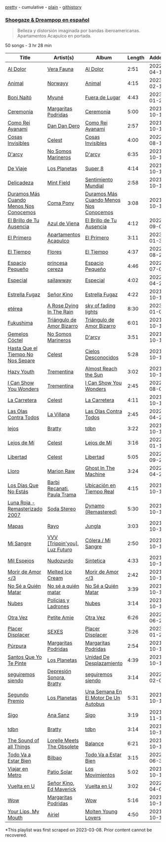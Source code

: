 [pretty](/playlists/pretty/37i9dQZF1DX7QM9rGRCxSN.md) - cumulative - [plain](/playlists/plain/37i9dQZF1DX7QM9rGRCxSN) - [githistory](https://github.githistory.xyz/mackorone/spotify-playlist-archive/blob/main/playlists/plain/37i9dQZF1DX7QM9rGRCxSN)

### [Shoegaze & Dreampop en español](https://open.spotify.com/playlist/37i9dQZF1DX7QM9rGRCxSN)

> Belleza y distorsión imaginada por bandas iberoamericanas\. Apartamentos Acapulco en portada.

50 songs - 3 hr 28 min

| Title | Artist(s) | Album | Length | Added | Removed |
|---|---|---|---|---|---|
| [Al Dolor](https://open.spotify.com/track/0btPdehlgDqJNiqCBu9mTs) | [Vera Fauna](https://open.spotify.com/artist/6A1ptzbr3ljSMF01esP6G4) | [Al Dolor](https://open.spotify.com/album/1qcACYx5tCgfCF0xkzRSXG) | 2:51 | 2022-04-14 |  |
| [Animal](https://open.spotify.com/track/0oj0QRfjA5WsLvZkoOQk6f) | [Norwayy](https://open.spotify.com/artist/2Oco3IVZNWcII3kGXRaNaU) | [Animal](https://open.spotify.com/album/1YeMVUEEBUcehIKC8PQkK5) | 4:15 | 2023-02-17 |  |
| [Boni Naitó](https://open.spotify.com/track/3GVI5TbNvYLj70ws5ZPFcW) | [Myuné](https://open.spotify.com/artist/3LnFaKCLO8uhqBf2VITWGT) | [Fuera de Lugar](https://open.spotify.com/album/1m5YP0jEENVLbhbNJuZCWO) | 4:43 | 2023-01-26 |  |
| [Ceremonia](https://open.spotify.com/track/1ycIEEREuhHTHtmPCaJiMg) | [Margaritas Podridas](https://open.spotify.com/artist/5O9NicFLG2F9Xr7OHxmrb7) | [Ceremonia](https://open.spotify.com/album/0eJvHrZXZkkUDVMQuEJq07) | 5:00 | 2021-10-19 |  |
| [Como Rei Ayanami](https://open.spotify.com/track/0tYNvkWztbz331kXOHXf8n) | [Dan Dan Dero](https://open.spotify.com/artist/2auDyHZC2XT2E5kV6dyBPR) | [Como Rei Ayanami](https://open.spotify.com/album/30LJvOyd3yd4Otb6LLuQCW) | 2:57 | 2021-10-19 |  |
| [Cosas Invisibles](https://open.spotify.com/track/33R9nKgwAP04xQfPh0HZ56) | [Celest](https://open.spotify.com/artist/2tpIEJakXfrYv4CwlUL1Fl) | [Cosas Invisibles](https://open.spotify.com/album/2dKZE2m8hRSWHPoPZpXFGf) | 4:00 | 2022-08-13 |  |
| [D'arcy](https://open.spotify.com/track/6YyPd58tmsmHbkT1eHf2in) | [No Somos Marineros](https://open.spotify.com/artist/17Vo2RbhsVWNYkLjeQRfcP) | [D'arcy](https://open.spotify.com/album/0MlfbX8SY5emphjwETJSRu) | 6:35 | 2021-10-19 |  |
| [De Viaje](https://open.spotify.com/track/5Alh9ZUF8clLNm1UmFLcSv) | [Los Planetas](https://open.spotify.com/artist/0N1TIXCk9Q9JbEPXQDclEL) | [Super 8](https://open.spotify.com/album/6b4l8rVWImW1hkCshXichu) | 4:14 | 2021-10-19 |  |
| [Delicadeza](https://open.spotify.com/track/2Yskv1YwRJfu6L7auWA34g) | [Mint Field](https://open.spotify.com/artist/3okJi6oq87Mwx0VzywmMgz) | [Sentimiento Mundial](https://open.spotify.com/album/5l42UGler5fwv207TkXYtI) | 2:58 | 2021-10-19 |  |
| [Duramos Más Cuando Menos Nos Conocemos](https://open.spotify.com/track/4bFLWgZkJuPoa1Js25VQU8) | [Coma Pony](https://open.spotify.com/artist/6CoQb7w1IH2ZGgJZV0HaC9) | [Duramos Más Cuando Menos Nos Conocemos](https://open.spotify.com/album/5RwW7blxdp4AtsWPKJ9Qk2) | 3:08 | 2021-10-19 |  |
| [El Brillo de Tu Ausencia](https://open.spotify.com/track/5j1grRcBgGMzdXh0DoEOzz) | [Azul de Viena](https://open.spotify.com/artist/2Ie8P8WAdI3FMvEuWS52pQ) | [El Brillo de Tu Ausencia](https://open.spotify.com/album/5t1Uw2qWVVMCAzmHwwdT02) | 4:12 | 2022-09-07 |  |
| [El Primero](https://open.spotify.com/track/4cIDUCqPKBoFmpYhb3iKU9) | [Apartamentos Acapulco](https://open.spotify.com/artist/5MJEbh71qd0GTKQdKko3TT) | [El Primero](https://open.spotify.com/album/1SXArpME4RyxxFkwgXQM8H) | 3:11 | 2023-01-30 |  |
| [El Tiempo](https://open.spotify.com/track/2uKO2bIP3AtFxCZrUDmGlC) | [Flores](https://open.spotify.com/artist/25Wl3sHyhxXW8BsgcbpYSt) | [El Tiempo](https://open.spotify.com/album/0tchM8Ti4qw4TU7VjQC5Su) | 4:37 | 2022-08-29 |  |
| [Espacio Pequeño](https://open.spotify.com/track/0A0zDB4nPLy6HyfX4yix3J) | [princesa cereza](https://open.spotify.com/artist/607kbpXirULyTo1jdRtooo) | [Espacio Pequeño](https://open.spotify.com/album/2heNAEQnKqh1K7ITQqcgbx) | 4:46 | 2022-07-01 |  |
| [Especial](https://open.spotify.com/track/6M0iMWjgLJi6ndo5n0fCI8) | [sailawway](https://open.spotify.com/artist/7tg2hHygz0gM2dq5PrNH2q) | [Especial](https://open.spotify.com/album/4FSNPjZJIRazbypUcTzIH3) | 4:02 | 2022-04-22 |  |
| [Estrella Fugaz](https://open.spotify.com/track/3ksdl0YWfOTHAReDo9lkYa) | [Señor Kino](https://open.spotify.com/artist/2W0kFBz6nHARNF7A5KlWYG) | [Estrella Fugaz](https://open.spotify.com/album/1zlpHqJLyYmfqzSOytAT5D) | 4:22 | 2021-10-19 |  |
| [etérea](https://open.spotify.com/track/37APulB1aRuJ6lYum46vDf) | [A Rose Dying In The Rain](https://open.spotify.com/artist/4KmC9Gvitt2Qf7YqWTtCrG) | [sky of fading lights](https://open.spotify.com/album/4MsvXCBZ8QZ8VJMnw6B89N) | 8:30 | 2023-01-04 |  |
| [Fukushima](https://open.spotify.com/track/1tnyObmkojHC10zaTFV0rT) | [Triángulo de Amor Bizarro](https://open.spotify.com/artist/6A6B4fkbxVlQtNASPk5e2e) | [Triángulo de Amor Bizarro](https://open.spotify.com/album/5g6VFGlvYtGIOuIVy4zU8m) | 6:01 | 2021-10-19 |  |
| [Gemelos Cóctel](https://open.spotify.com/track/4Y3INBmiizfTIIBrOQvvFO) | [No Somos Marineros](https://open.spotify.com/artist/17Vo2RbhsVWNYkLjeQRfcP) | [D'arcy](https://open.spotify.com/album/0MlfbX8SY5emphjwETJSRu) | 3:51 | 2021-10-19 |  |
| [Hasta Que el Tiempo No Nos Separe](https://open.spotify.com/track/2mJdsxOhueWeg3vtiOyQkD) | [Celest](https://open.spotify.com/artist/2tpIEJakXfrYv4CwlUL1Fl) | [Cielos Desconocidos](https://open.spotify.com/album/0seWnTPky0KP5OxP7Qh5tt) | 5:28 | 2021-10-19 |  |
| [Hazy Youth](https://open.spotify.com/track/1HXLeO8G18z1LLxk3FbqWD) | [Trementina](https://open.spotify.com/artist/0DM3M5xGKVaO7MNFBH3K0X) | [Almost Reach the Sun](https://open.spotify.com/album/58kWM6VvTn5gc3iiAVqKNS) | 3:02 | 2021-10-19 |  |
| [I Can Show You Wonders](https://open.spotify.com/track/59nLZfSfprwxAA2NeESxey) | [Trementina](https://open.spotify.com/artist/0DM3M5xGKVaO7MNFBH3K0X) | [I Can Show You Wonders](https://open.spotify.com/album/5BLy1t6Xz0XNBrHN2VIMeM) | 2:45 | 2022-08-01 |  |
| [La Carretera](https://open.spotify.com/track/4eSXJnfSowWSP9kefNFiww) | [Celest](https://open.spotify.com/artist/2tpIEJakXfrYv4CwlUL1Fl) | [La Carretera](https://open.spotify.com/album/6pCTij28fog7AIWLFsdtko) | 4:11 | 2021-10-19 |  |
| [Las Olas Contra Todos](https://open.spotify.com/track/67QxnzLtZh9NiD7NzlBgs1) | [La Villana](https://open.spotify.com/artist/6hZrSCRkq3lgHZ9dFxpzhq) | [Las Olas Contra Todos](https://open.spotify.com/album/4J8d90YhrrYBiZbSeRiacK) | 2:45 | 2022-04-20 |  |
| [lejos](https://open.spotify.com/track/2ehzgbfJuRUvEB4Pkm4Ic1) | [Bratty](https://open.spotify.com/artist/0UTzLuwz9RvFOCnwAZjUxn) | [tdbn](https://open.spotify.com/album/4IYxAA0c0p5TBWlBdLdx5T) | 3:22 | 2021-10-19 |  |
| [Lejos de Mí](https://open.spotify.com/track/3xu8MJIRspNhJilbRnI5mI) | [Celest](https://open.spotify.com/artist/2tpIEJakXfrYv4CwlUL1Fl) | [Lejos de Mí](https://open.spotify.com/album/4TKcF68kvvylJaqNwaeFwk) | 3:16 | 2022-01-14 |  |
| [Libertad](https://open.spotify.com/track/1MMoSzv2oTgPNpsy54DKUR) | [Celest](https://open.spotify.com/artist/2tpIEJakXfrYv4CwlUL1Fl) | [Libertad](https://open.spotify.com/album/0dq3J0IKSXF3wDPbmrWSz8) | 5:05 | 2022-09-28 |  |
| [Lloro](https://open.spotify.com/track/2eEIKn5hRMjeTiHlwlpBqZ) | [Marion Raw](https://open.spotify.com/artist/1BRIIX1uolmIQV9PrcedGj) | [Ghost In The Machine](https://open.spotify.com/album/3Yc31Lta4Yr3Sn0UlsdSPi) | 3:24 | 2022-04-23 |  |
| [Los Días Que No Estás](https://open.spotify.com/track/6wj9l4v47KaIGN2OBfKtpI) | [Barbi Recanati](https://open.spotify.com/artist/4nwFiHgPXUpo0KgR1rZSAD), [Paula Trama](https://open.spotify.com/artist/6qUDw7IqelgJuzAIhGMx6u) | [Ubicación en Tiempo Real](https://open.spotify.com/album/7AGuimab1m9FAFkS6sekRp) | 4:15 | 2021-10-19 |  |
| [Luna Roja \- Remasterizado 2007](https://open.spotify.com/track/0MHENKo7srNABaALyzrYlX) | [Soda Stereo](https://open.spotify.com/artist/7An4yvF7hDYDolN4m5zKBp) | [Dynamo \(Remastered\)](https://open.spotify.com/album/4bfwXuecOmNVlPM5RStAiQ) | 5:30 | 2021-10-19 |  |
| [Mapas](https://open.spotify.com/track/4KBhtcvm7Rb91wTMIVtZKP) | [Rayo](https://open.spotify.com/artist/1r5mgN3pd36xjsZSZOvST9) | [Jungla](https://open.spotify.com/album/0s8OB2LMGu6l9NyfJgvsvC) | 3:03 | 2021-10-19 |  |
| [Mi Sangre](https://open.spotify.com/track/1ZXvT95QolAhFYQ3xUfVDI) | [VVV \[Trippin'you\]](https://open.spotify.com/artist/7tszuN9emjCCsC7kccXTFU), [Luz Futuro](https://open.spotify.com/artist/3BaSeTuHgL69zvtazv2XvA) | [Cólera / Mi Sangre](https://open.spotify.com/album/6i6RWwpYyUuASuBWLw4MKd) | 2:50 | 2021-10-19 |  |
| [Mil Espejos](https://open.spotify.com/track/5W7CsTIjb4LNKujDtqutGc) | [Nudozurdo](https://open.spotify.com/artist/2Gw5aCeNK9o0PmsNuSirW0) | [Sintetica](https://open.spotify.com/album/6D2b3pORKyOOwZwJ4InjXe) | 4:33 | 2021-10-19 |  |
| [Morir de Amor </3](https://open.spotify.com/track/6kRVdk5YVE7TH5yWDeCTcO) | [Melted Ice Cream](https://open.spotify.com/artist/5sM0rohMauU34KstMcmrw9) | [Morir de Amor </3](https://open.spotify.com/album/65ClgMHw387ScepCOtkoDN) | 2:42 | 2021-10-19 |  |
| [No Sé a Quién Matar](https://open.spotify.com/track/2GblwI1Lhuwxd4bMkENMem) | [No sé a quién matar](https://open.spotify.com/artist/4FVmReIogKhsocFmvBPLAV) | [No Sé a Quién Matar](https://open.spotify.com/album/0X7ZQoSMpEiDJHHBo0otkS) | 3:39 | 2021-10-19 |  |
| [Nubes](https://open.spotify.com/track/03DwGjU8lK4wiDdgSett0i) | [Policias y Ladrones](https://open.spotify.com/artist/6Y9quCNVfxgIE308HSMpEd) | [Nubes](https://open.spotify.com/album/7t0vBigNHXs9SuwH1AaJXd) | 3:14 | 2021-10-19 |  |
| [Otra Vez](https://open.spotify.com/track/0vA1RgkV2GqrwpkSiINgKR) | [Petite Amie](https://open.spotify.com/artist/79C3hxvHZM7O041gO8YQmw) | [Otra Vez](https://open.spotify.com/album/3lnvmhXZWbfxH45nw7MvMp) | 6:26 | 2022-06-20 |  |
| [Placer Displacer](https://open.spotify.com/track/12vC5vhU42ZRY3LhAwOYVf) | [SEXES](https://open.spotify.com/artist/1Fq29HLbHUsplyoE5mMAFp) | [Placer Displacer](https://open.spotify.com/album/6Fs5XNxyodItJMJrqaI49a) | 3:26 | 2023-01-26 |  |
| [Púrpura](https://open.spotify.com/track/3jtaAUbFSzfoKv6bVVo563) | [Margaritas Podridas](https://open.spotify.com/artist/5O9NicFLG2F9Xr7OHxmrb7) | [Margaritas Podridas](https://open.spotify.com/album/0zEZh5PgV10xk2VM0GJ3Lm) | 2:54 | 2021-10-19 |  |
| [Santos Que Yo Te Pinte](https://open.spotify.com/track/1L4irrN3TGmOHS65WM1g4W) | [Los Planetas](https://open.spotify.com/artist/0N1TIXCk9Q9JbEPXQDclEL) | [Unidad De Desplazamiento](https://open.spotify.com/album/3CALAHUrBmAtGjVj82x5tz) | 4:39 | 2021-10-19 |  |
| [seguiremos siendo](https://open.spotify.com/track/6zX7KSFicewSnSeT3W2tvN) | [Depresión Sonora](https://open.spotify.com/artist/2oCrGFAUJwBVFaaIM8c0AO), [Bratty](https://open.spotify.com/artist/0UTzLuwz9RvFOCnwAZjUxn) | [seguiremos siendo](https://open.spotify.com/album/4KkPCRsBQnbv25qKv8dkpI) | 3:14 | 2022-02-01 |  |
| [Segundo Premio](https://open.spotify.com/track/0VaaF3Mjm3xwl9uQJbwetH) | [Los Planetas](https://open.spotify.com/artist/0N1TIXCk9Q9JbEPXQDclEL) | [Una Semana En El Motor De Un Autobus](https://open.spotify.com/album/1mKYDmOkGg46TMEfdTGts1) | 5:31 | 2021-10-19 |  |
| [Sigo](https://open.spotify.com/track/2D9fsqNw4aMABpchC5Once) | [Ana Sanz](https://open.spotify.com/artist/1wFieEqzZtcjkSIHtVk2YD) | [Sigo](https://open.spotify.com/album/0XcwHtwzFbnrXuX1CzhFKQ) | 3:19 | 2021-11-10 |  |
| [tdbn](https://open.spotify.com/track/5PKQelL3yzmUpKTDj0j72t) | [Bratty](https://open.spotify.com/artist/0UTzLuwz9RvFOCnwAZjUxn) | [tdbn](https://open.spotify.com/album/4IYxAA0c0p5TBWlBdLdx5T) | 3:14 | 2021-10-19 |  |
| [The Sound of all Things](https://open.spotify.com/track/6vdl0qUhK7vWczvw0NcPBM) | [Lorelle Meets The Obsolete](https://open.spotify.com/artist/79ckv9yY9WAKcH8KfrvmiP) | [Balance](https://open.spotify.com/album/0yqqIG6a0xG6qFiaOu6Vcp) | 6:21 | 2021-10-19 |  |
| [Todo Va a Estar Bien](https://open.spotify.com/track/64jBAvPvYBRU1m4chLxbtT) | [Bilbao](https://open.spotify.com/artist/0auztALogdXmk4KYvF1FoT) | [Todo Va a Estar Bien](https://open.spotify.com/album/0GoEGXpVjqIcPJOZIqlhtw) | 3:15 | 2022-06-30 |  |
| [Viajar en Metro](https://open.spotify.com/track/7FDjq6dp6gUjsqsSWchDZ1) | [Patio Solar](https://open.spotify.com/artist/5vA7SVYlKJGW6NGkKaSEax) | [Los Movimientos](https://open.spotify.com/album/5y42cHtbjVLQhuLWbcEwja) | 5:02 | 2021-10-19 |  |
| [Vuelta en U](https://open.spotify.com/track/2uSQpyjWJpSaoxjc27VAZ3) | [Señor Kino](https://open.spotify.com/artist/2W0kFBz6nHARNF7A5KlWYG), [Ed Maverick](https://open.spotify.com/artist/3JSSjGYcIkgsrz7892CelT) | [Vuelta en U](https://open.spotify.com/album/2XQUbze1bkSR86N8XbAOEy) | 3:02 | 2022-04-01 |  |
| [Wow](https://open.spotify.com/track/6dH0yTwptrQIb6qMLPg1As) | [Margaritas Podridas](https://open.spotify.com/artist/5O9NicFLG2F9Xr7OHxmrb7) | [Wow](https://open.spotify.com/album/2h85rsLHSwAMdaBJvNnirH) | 5:16 | 2021-10-19 |  |
| [Your Lips, My Mouth](https://open.spotify.com/track/28afz1iY04Elvc7YhHDYTt) | [Airiel](https://open.spotify.com/artist/1WOhabhnnH1k6KcD81xGD1) | [Molten Young Lovers](https://open.spotify.com/album/0KeUr8fbOh5vPUsVN6SQ8Z) | 4:50 | 2021-10-19 |  |

\*This playlist was first scraped on 2023-03-08. Prior content cannot be recovered.
